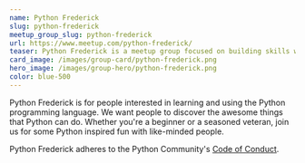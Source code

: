 ```yaml
---
name: Python Frederick
slug: python-frederick
meetup_group_slug: python-frederick
url: https://www.meetup.com/python-frederick/
teaser: Python Frederick is a meetup group focused on building skills with the Python programming language. The group is the largest and most active Python group in the state of Maryland.
card_image: /images/group-card/python-frederick.png
hero_image: /images/group-hero/python-frederick.png
color: blue-500
---
```

Python Frederick is for people interested in learning and using the Python programming language. We want people to discover the awesome things that Python can do. Whether you're a beginner or a seasoned veteran, join us for some Python inspired fun with like-minded people.

Python Frederick adheres to the Python Community's [Code of Conduct](https://www.python.org/psf/codeofconduct/).
